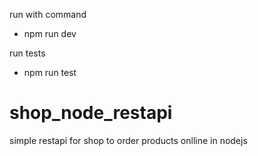  run  with command  
 - npm run dev 


run tests 
- npm run test


# shop_node_restapi
simple restapi for shop to order products onlline in nodejs
